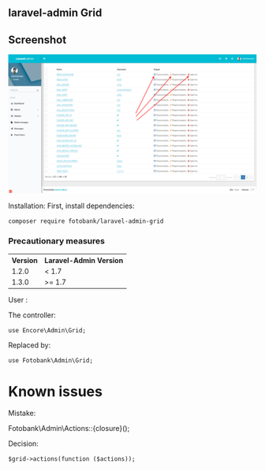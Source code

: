## laravel-admin Grid

## Screenshot

![screenshot](https://github.com/fotobank/laravel-admin-grid/blob/master/Screenshot.png)

Installation:
First, install dependencies:

    composer require fotobank/laravel-admin-grid
 
 
### Precautionary measures
<div>
    <table border="0">
	  <tr>
	    <th>Version</th>
	    <th>Laravel-Admin Version</th>
	  </tr>
	  <tr>
	    <td>1.2.0</td>
	    <td>< 1.7</td>
	  </tr>
	  <tr>
        <td>1.3.0</td>
        <td>>= 1.7</td>
      </tr>
	</table>
</div>    
    
User :

The controller:
       
    use Encore\Admin\Grid;
       
Replaced by:

    use Fotobank\Admin\Grid;

# Known issues

Mistake:

Fotobank\Admin\Actions::{closure}();
    
Decision:

    $grid->actions(function ($actions));

